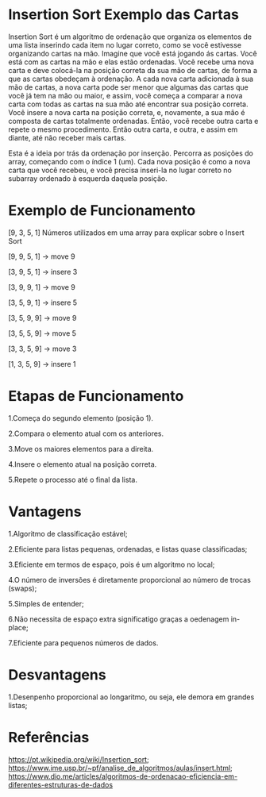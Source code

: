 # Insertion Sort Exemplo das Cartas
 
Insertion Sort é um algoritmo de ordenação que organiza os elementos de uma lista inserindo cada item no lugar correto, como se você estivesse organizando cartas na mão. Imagine que você está jogando ás cartas. Você está com as cartas na mão e elas estão ordenadas. Você recebe uma nova carta e deve colocá-la na posição correta da sua mão de cartas, de forma a que as cartas obedeçam à ordenação. A cada nova carta adicionada à sua mão de cartas, a nova carta pode ser menor que algumas das cartas que você já tem na mão ou maior, e assim, você começa a comparar a nova carta com todas as cartas na sua mão até encontrar sua posição correta. Você insere a nova carta na posição correta, e, novamente, a sua mão é composta de cartas totalmente ordenadas. Então, você recebe outra carta e repete o mesmo procedimento. Então outra carta, e outra, e assim em diante, até não receber mais cartas.

Esta é a ideia por trás da ordenação por inserção. Percorra as posições do array, começando com o índice 1 (um). Cada nova posição é como a nova carta que você recebeu, e você precisa inseri-la no lugar correto no subarray ordenado à esquerda daquela posição.

# Exemplo de Funcionamento

[9, 3, 5, 1] Números utilizados em uma array para explicar sobre o Insert Sort

[9, 9, 5, 1]   → move 9

[3, 9, 5, 1]   → insere 3

[3, 9, 9, 1]   → move 9

[3, 5, 9, 1]   → insere 5

[3, 5, 9, 9]   → move 9

[3, 5, 5, 9]   → move 5

[3, 3, 5, 9]   → move 3

[1, 3, 5, 9]   → insere 1 

# Etapas de Funcionamento

1.Começa do segundo elemento (posição 1).

2.Compara o elemento atual com os anteriores.

3.Move os maiores elementos para a direita.

4.Insere o elemento atual na posição correta.

5.Repete o processo até o final da lista.

# Vantagens

1.Algoritmo de classificação estável;

2.Eficiente para listas pequenas, ordenadas, e listas quase classificadas;

3.Eficiente em termos de espaço, pois é um algoritmo no local;

4.O número de inversões é diretamente proporcional ao número de trocas (swaps);

5.Simples de entender;

6.Não necessita de espaço extra significatigo graças a oedenagem in-place;

7.Eficiente para pequenos números de dados.

# Desvantagens

1.Desenpenho proporcional ao longaritmo, ou seja, ele demora em grandes listas;

# Referências

https://pt.wikipedia.org/wiki/Insertion_sort; https://www.ime.usp.br/~pf/analise_de_algoritmos/aulas/insert.html; https://www.dio.me/articles/algoritmos-de-ordenacao-eficiencia-em-diferentes-estruturas-de-dados
